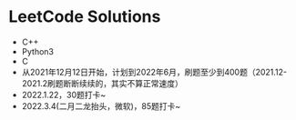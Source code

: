 # LeetCode Solutions
- C++
- Python3
- C
- 从2021年12月12日开始，计划到2022年6月，刷题至少到400题（2021.12-2021.2刷题断断续续的，其实不算正常速度）
- 2022.1.22，30题打卡~
- 2022.3.4(二月二龙抬头，微软)，85题打卡~
